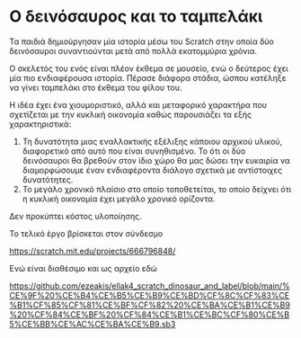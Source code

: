 # Ο δεινόσαυρος και το ταμπελάκι

Τα παιδιά δημιούργησαν μία ιστορία μέσω του Scratch στην οποία δύο δεινόσαυροι συναντιούνται μετά από πολλά εκατομμύρια χρόνια.

Ο σκελετός του ενός είναι πλέον έκθεμα σε μουσείο, ενώ ο δεύτερος έχει μία πιο ενδιαφέρουσα ιστορία. Πέρασε διάφορα στάδια, ώσπου κατέληξε να γίνει ταμπελάκι στο έκθεμα του φίλου του.

Η ιδέα έχει ένα χιουμοριστικό, αλλά και μεταφορικό χαρακτήρα που σχετίζεται με την κυκλική οικονομία καθώς παρουσιάζει τα εξής χαρακτηριστικά:
1. Τη δυνατότητα μιας εναλλακτικής εξέλιξης κάποιου αρχικού υλικού, διαφορετικό από αυτό που είναι συνηθισμένο. Το ότι οι δύο δεινόσαυροι θα βρεθούν στον ίδιο χώρο θα μας δώσει την ευκαιρία να διαμορφώσουμε έναν ενδιαφέροντα διάλογο σχετικά με αντίστοιχες δυνατότητες.
2. Το μεγάλο χρονικό πλαίσιο στο οποίο τοποθετείται, το οποίο δείχνει ότι η κυκλική οικονομία έχει μεγάλο χρονικό ορίζοντα.

Δεν προκύπτει κόστος υλοποίησης.

Το τελικό έργο βρίσκεται στον σύνδεσμο

https://scratch.mit.edu/projects/666796848/

Ενώ είναι διαθέσιμο και ως αρχείο εδώ

https://github.com/ezeakis/ellak4_scratch_dinosaur_and_label/blob/main/%CE%9F%20%CE%B4%CE%B5%CE%B9%CE%BD%CF%8C%CF%83%CE%B1%CF%85%CF%81%CE%BF%CF%82%20%CE%BA%CE%B1%CE%B9%20%CF%84%CE%BF%20%CF%84%CE%B1%CE%BC%CF%80%CE%B5%CE%BB%CE%AC%CE%BA%CE%B9.sb3
